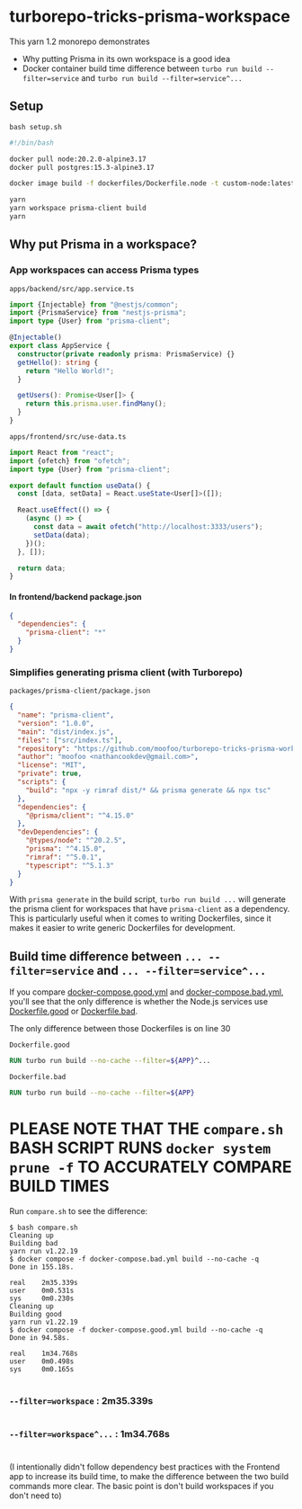 # turborepo-tricks-prisma-workspace

This yarn 1.2 monorepo demonstrates

- Why putting Prisma in its own workspace is a good idea
- Docker container build time difference between `turbo run build --filter=service` and `turbo run build --filter=service^...`

## Setup

```console
bash setup.sh
```

```sh
#!/bin/bash

docker pull node:20.2.0-alpine3.17
docker pull postgres:15.3-alpine3.17

docker image build -f dockerfiles/Dockerfile.node -t custom-node:latest dockerfiles

yarn
yarn workspace prisma-client build
yarn
```

## Why put Prisma in a workspace?

### App workspaces can access Prisma types

`apps/backend/src/app.service.ts`

```typescript
import {Injectable} from "@nestjs/common";
import {PrismaService} from "nestjs-prisma";
import type {User} from "prisma-client";

@Injectable()
export class AppService {
  constructor(private readonly prisma: PrismaService) {}
  getHello(): string {
    return "Hello World!";
  }

  getUsers(): Promise<User[]> {
    return this.prisma.user.findMany();
  }
}
```

`apps/frontend/src/use-data.ts`

```typescript
import React from "react";
import {ofetch} from "ofetch";
import type {User} from "prisma-client";

export default function useData() {
  const [data, setData] = React.useState<User[]>([]);

  React.useEffect(() => {
    (async () => {
      const data = await ofetch("http://localhost:3333/users");
      setData(data);
    })();
  }, []);

  return data;
}
```

#### In frontend/backend package.json

```json
{
  "dependencies": {
    "prisma-client": "*"
  }
}
```

### Simplifies generating prisma client (with Turborepo)

`packages/prisma-client/package.json`

```json
{
  "name": "prisma-client",
  "version": "1.0.0",
  "main": "dist/index.js",
  "files": ["src/index.ts"],
  "repository": "https://github.com/moofoo/turborepo-tricks-prisma-workspace.git",
  "author": "moofoo <nathancookdev@gmail.com>",
  "license": "MIT",
  "private": true,
  "scripts": {
    "build": "npx -y rimraf dist/* && prisma generate && npx tsc"
  },
  "dependencies": {
    "@prisma/client": "^4.15.0"
  },
  "devDependencies": {
    "@types/node": "^20.2.5",
    "prisma": "^4.15.0",
    "rimraf": "^5.0.1",
    "typescript": "^5.1.3"
  }
}
```

With `prisma generate` in the build script, `turbo run build ...` will generate the prisma client for workspaces that have `prisma-client` as a dependency. This is particularly useful when it comes to writing Dockerfiles, since it makes it easier to write generic Dockerfiles for development.

## Build time difference between `... --filter=service` and `... --filter=service^...`

If you compare [docker-compose.good.yml](docker-compose.good.yml) and [docker-compose.bad.yml](docker-compose.bad.yml), you'll see that the only difference is whether the Node.js services use [Dockerfile.good](dockerfiles/Dockerfile.good) or [Dockerfile.bad](dockerfiles/Dockerfile.bad).

The only difference between those Dockerfiles is on line 30

`Dockerfile.good`

```Dockerfile
RUN turbo run build --no-cache --filter=${APP}^...
```

`Dockerfile.bad`

```Dockerfile
RUN turbo run build --no-cache --filter=${APP}
```

# PLEASE NOTE THAT THE `compare.sh` BASH SCRIPT RUNS `docker system prune -f` TO ACCURATELY COMPARE BUILD TIMES

Run `compare.sh` to see the difference:

```console
$ bash compare.sh
Cleaning up
Building bad
yarn run v1.22.19
$ docker compose -f docker-compose.bad.yml build --no-cache -q
Done in 155.18s.

real    2m35.339s
user    0m0.531s
sys     0m0.230s
Cleaning up
Building good
yarn run v1.22.19
$ docker compose -f docker-compose.good.yml build --no-cache -q
Done in 94.58s.

real    1m34.768s
user    0m0.498s
sys     0m0.165s
```

#

### `--filter=workspace` : 2m35.339s

#

### `--filter=workspace^...` : 1m34.768s

#

(I intentionally didn't follow dependency best practices with the Frontend app to increase its build time, to make the difference between the two build commands more clear. The basic point is don't build workspaces if you don't need to)
